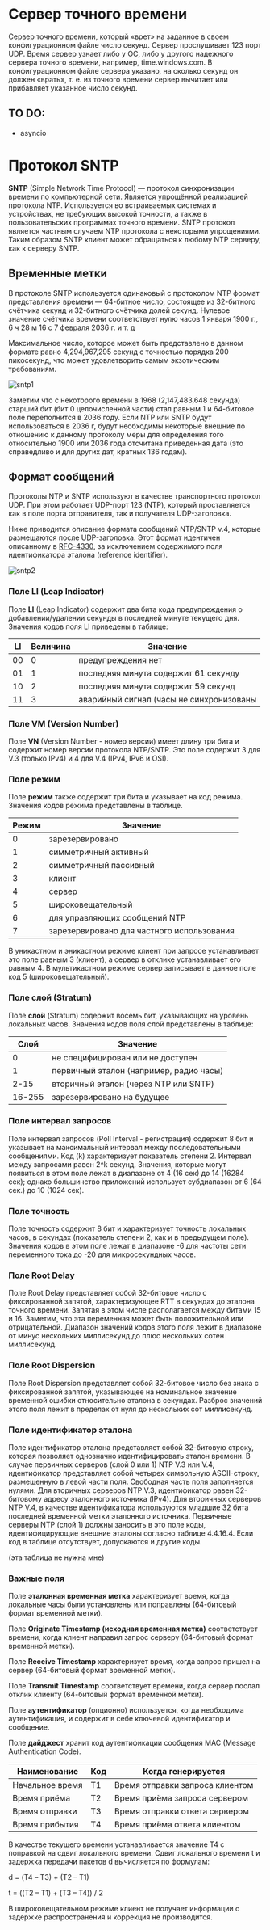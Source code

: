 # Сервер точного времени

Сервер точного времени, который «врет» на заданное в своем конфигурационном файле число секунд. Сервер прослушивает 123 порт UDP. Время сервер узнает либо у ОС, либо у другого надежного сервера точного времени, например, time.windows.com. В конфигурационном файле сервера указано, на сколько секунд он должен «врать», т. е. из точного времени сервер вычитает или прибавляет указанное число секунд.

## TO DO:

- asyncio

#  Протокол SNTP

**SNTP** (Simple Network Time Protocol) — протокол синхронизации времени по компьютерной сети. Является упрощённой реализацией протокола NTP. Используется во встраиваемых системах и устройствах, не требующих высокой точности, а также в пользовательских программах точного времени. SNTP протокол является частным случаем NTP протокола с некоторыми упрощениями. Таким образом SNTP клиент может обращаться к любому NTP серверу, как к серверу SNTP.

## Временные метки

В протоколе SNTP используется одинаковый с протоколом NTP формат представления времени — 64-битное число, состоящее из 32-битного счётчика секунд и 32-битного счётчика долей секунд. Нулевое значение счётчика времени соответствует нулю часов 1 января 1900 г., 6 ч 28 м 16 с 7 февраля 2036 г. и т. д

Максимальное число, которое может быть представлено в данном формате равно 4,294,967,295 секунд с точностью порядка 200 пикосекунд, что может удовлетворить самым экзотическим требованиям.

![sntp1](images/sntp1.gif)

Заметим что с некоторого времени в 1968 (2,147,483,648 секунда) старший бит (бит 0 целочисленной части) стал равным 1 и 64-битовое поле переполнится в 2036 году. Если NTP или SNTP будут использоваться в 2036 г, будут необходимы некоторые внешние по отношению к данному протоколу меры для определения того относительно 1900 или 2036 года отсчитана приведенная дата (это справедливо и для других дат, кратных 136 годам).

## Формат сообщений

Протоколы NTP и SNTP используют в качестве транспортного протокол UDP. При этом работает UDP-порт 123 (NTP), который проставляется как в поле порта отправителя, так и получателя UDP-заголовка.

Ниже приводится описание формата сообщений NTP/SNTP v.4, которые размещаются после UDP-заголовка. Этот формат идентичен описанному в [RFC-4330](https://tools.ietf.org/html/rfc4330), за исключением содержимого поля идентификатора эталона (reference identifier). 

![sntp2](images/sntp2.gif)

### Поле LI (Leap Indicator)

Поле **LI** (Leap Indicator) содержит два бита кода предупреждения о добавлении/удалении секунды в последней минуте текущего дня. Значения кодов поля LI приведены в таблице:

| LI   | Величина | Значение                                 |
| ---- | -------- | ---------------------------------------- |
| 00   | 0        | предупреждения нет                       |
| 01   | 1        | последняя минута содержит 61 секунду     |
| 10   | 2        | последняя минута содержит 59 секунд      |
| 11   | 3        | аварийный сигнал (часы не синхронизованы |

### Поле VM (Version Number)

Поле **VN** (Version Number - номер версии) имеет длину три бита и содержит номер версии протокола NTP/SNTP. Это поле содержит 3 для V.3 (только IPv4) и 4 для V.4 (IPv4, IPv6 и OSI).

### Поле режим

Поле **режим** также содержит три бита и указывает на код режима. Значения кодов режима представлены в таблице.

| Режим | Значение                                 |
| ----- | ---------------------------------------- |
| 0     | зарезервировано                          |
| 1     | симметричный активный                    |
| 2     | симметричный пассивный                   |
| 3     | клиент                                   |
| 4     | сервер                                   |
| 5     | широковещательный                        |
| 6     | для управляющих сообщений NTP            |
| 7     | зарезервировано для частного использования |

В уникастном и эникастном режиме клиент при запросе устанавливает это поле равным 3 (клиент), а сервер в отклике устанавливает его равным 4. В мультикастном режиме сервер записывает в данное поле код 5 (широковещательный).

### Поле слой (Stratum)

Поле **слой** (Stratum) содержит восемь бит, указывающих на уровень локальных часов. Значения кодов поля слой представлены в таблице:

| Слой   | Значение                                |
| ------ | --------------------------------------- |
| 0      | не специфицирован или не доступен       |
| 1      | первичный эталон (например, радио часы) |
| 2-15   | вторичный эталон (через NTP или SNTP)   |
| 16-255 | зарезервировано на будущее              |

### Поле интервал запросов

Поле интервал запросов (Poll Interval - регистрация) содержит 8 бит и указывает на максимальный интервал между последовательными сообщениями. Код (k) характеризует показатель степени 2. Интервал между запросами равен 2^k секунд. Значения, которые могут появиться в этом поле лежат в диапазоне от 4 (16 сек) до 14 (16284 сек); однако большинство приложений использует субдиапазон от 6 (64 сек.) до 10 (1024 сек).

### Поле точность 

Поле точность содержит 8 бит и характеризует точность локальных часов, в секундах (показатель степени 2, как и в предыдущем поле). Значения кодов в этом поле лежат в диапазоне -6 для частоты сети переменного тока до -20 для микросекундных часов.

### Поле Root Delay

Поле Root Delay представляет собой 32-битовое число с фиксированной запятой, характеризующее RTT в секундах до эталона точного времени. Запятая в этом числе располагается между битами 15 и 16. Заметим, что эта переменная может быть положительной или отрицательной. Диапазон значений кодов этого поля лежит в диапазоне от минус нескольких миллисекунд до плюс нескольких сотен миллисекунд.

### Поле Root Dispersion

Поле Root Dispersion представляет собой 32-битовое число без знака с фиксированной запятой, указывающее на номинальное значение временной ошибки относительно эталона в секундах. Разброс значений этого поля лежит в пределах от нуля до нескольких сот миллисекунд.

### Поле идентификатор эталона

Поле идентификатор эталона представляет собой 32-битовую строку, которая позволяет однозначно идентифицировать эталон времени. В случае первичных серверов (слой 0 или 1) NTP V.3 или V.4, идентификатор представляет собой четырех символьную ASCII-строку, размещенную в левой части поля. Свободная часть поля заполняется нулями. Для вторичных серверов NTP V.3, идентификатор равен 32-битовому адресу эталонного источника (IPv4). Для вторичных серверов NTP V.4, в качестве идентификатора используются младшие 32 бита последней временной метки эталонного источника. Первичные серверы NTP (слой 1) должны заносить в это поле коды, идентифицирующие внешние эталоны согласно таблице 4.4.16.4. Если код в таблице отсутствует, допускаются и другие коды.

(эта таблица не нужна мне)

### Важные поля

Поле **эталонная временная метка** характеризует время, когда локальные часы были установлены или поправлены (64-битовый формат временной метки).

Поле **Originate Timestamp (исходная временная метка)** соответствует времени, когда клиент направил запрос серверу (64-битовый формат временной метки).

Поле **Receive Timestamp** характеризует время, когда запрос пришел на сервер (64-битовый формат временной метки).

Поле **Transmit Timestamp** соответствует времени, когда сервер послал отклик клиенту (64-битовый формат временной метки).

Поле **аутентификатор** (опционно) используется, когда необходима аутентификация, и содержит в себе ключевой идентификатор и сообщение.

Поле **дайджест** хранит код аутентификации сообщения MAC (Message Authentication Code).

| Наименование    | Код  | Когда генерируется              |
| --------------- | ---- | ------------------------------- |
| Начальное время | Т1   | Время отправки запроса клиентом |
| Время приёма    | Т2   | Время приёма запроса сервером   |
| Время отправки  | Т3   | Время отправки ответа сервером  |
| Время прибытия  | Т4   | Время приёма ответа клиентом    |

В качестве текущего времени устанавливается значение Т4 с поправкой на сдвиг локального времени. Сдвиг локального времени t и задержка передачи пакетов d вычисляется по формулам:

d = (Т4 – T3) + (T2 – T1)

t = ((Т2 – Т1) + (Т3 – Т4)) / 2

В широковещательном режиме клиент не получает информации о задержке распространения и коррекция не производится.